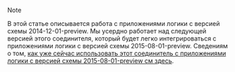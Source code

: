 > [!NOTE]
> В этой статье описывается работа с приложениями логики с версией схемы 2014-12-01-preview. Мы усердно работает над следующей версией этого соединителя, который будет легко интегрироваться с приложениями логики с версией схемы 2015-08-01-preview. Сведениям о том, [как уже сейчас использовать этот соединитель с приложениями логики с версией схемы 2015-08-01-preview см здесь](https://blogs.msdn.microsoft.com/logicapps/2016/02/25/accessing-v1-apis-and-biztalk-apis-from-logic-apps/).
> 
> 

<!---HONumber=AcomDC_0420_2016-->
